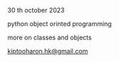 30 th october 2023

python object orinted programming

more on classes and objects

<author><kiptooharon.hk@gmail.com>
